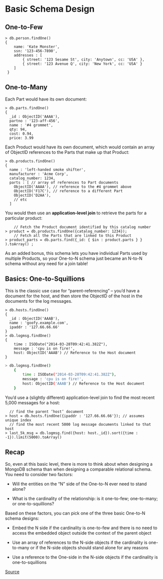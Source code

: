 # Basic Schema Design

## One-to-Few

    > db.person.findOne()
    {
        name: 'Kate Monster',
        ssn: '123-456-7890',
        addresses : [
    	    { street: '123 Sesame St', city: 'Anytown', cc: 'USA' },
    	    { street: '123 Avenue Q', city: 'New York', cc: 'USA' }
        ]
     }

## One-to-Many

Each Part would have its own document:

    > db.parts.findOne()
    {
      _id : ObjectID('AAAA'),
      partno : '123-aff-456',
      name : '#4 grommet',
      qty: 94,
      cost: 0.94,
      price: 3.99

Each Product would have its own document, which would contain an array of ObjectID references to the Parts that make up that Product:

    > db.products.findOne()
    {
      name : 'left-handed smoke shifter',
      manufacturer : 'Acme Corp',
      catalog_number: 1234,
      parts : [ // array of references to Part documents
        ObjectID('AAAA'), // reference to the #4 grommet above
        ObjectID('F17C'), // reference to a different Part
        ObjectID('D2AA'),
        // etc
      ]

You would then use an **application-level join** to retrieve the parts for a particular product:

        // Fetch the Product document identified by this catalog number
    > product = db.products.findOne({catalog_number: 1234});
        // Fetch all the Parts that are linked to this Product
    > product_parts = db.parts.find({_id: { $in : product.parts } } ).toArray() ;

As an added bonus, this schema lets you have individual Parts used by multiple Products, so your One-to-N schema just became an N-to-N schema without any need for a join table!

## Basics: One-to-Squillions

This is the classic use case for “parent-referencing” – you’d have a document for the host, and then store the ObjectID of the host in the documents for the log messages.

    > db.hosts.findOne()
    {
      _id : ObjectID('AAAB'),
      name : 'goofy.example.com',
      ipaddr : '127.66.66.66'
    }
    > db.logmsg.findOne()
    {
    	time : ISODate("2014-03-28T09:42:41.382Z"),
    	message : 'cpu is on fire!',
    	host: ObjectID('AAAB') // Reference to the Host document
    }

```sh
> db.logmsg.findOne()
    {
    	time : ISODate("2014-03-28T09:42:41.382Z"),
    	message : 'cpu is on fire!',
    	host: ObjectID('AAAB') // Reference to the Host document
    }
```

You’d use a (slightly different) application-level join to find the most recent 5,000 messages for a host:

      // find the parent ‘host’ document
    > host = db.hosts.findOne({ipaddr : '127.66.66.66'}); // assumes unique index
      // find the most recent 5000 log message documents linked to that host
    > last_5k_msg = db.logmsg.find({host: host._id}).sort({time : -1}).limit(5000).toArray()

## Recap

So, even at this basic level, there is more to think about when designing a MongoDB schema than when designing a comparable relational schema. You need to consider two factors:

- Will the entities on the “N” side of the One-to-N ever need to stand alone?

- What is the cardinality of the relationship: is it one-to-few; one-to-many; or one-to-squillions?

Based on these factors, you can pick one of the three basic One-to-N schema designs:

- Embed the N side if the cardinality is one-to-few and there is no need to access the embedded object outside the context of the parent object

- Use an array of references to the N-side objects if the cardinality is one-to-many or if the N-side objects should stand alone for any reasons

- Use a reference to the One-side in the N-side objects if the cardinality is one-to-squillions

[Source](https://www.mongodb.com/blog/post/6-rules-of-thumb-for-mongodb-schema-design-part-1)
